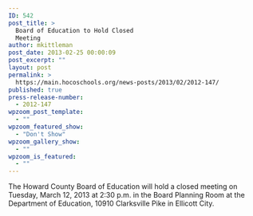 ```yaml
---
ID: 542
post_title: >
  Board of Education to Hold Closed
  Meeting
author: mkittleman
post_date: 2013-02-25 00:00:09
post_excerpt: ""
layout: post
permalink: >
  https://main.hocoschools.org/news-posts/2013/02/2012-147/
published: true
press-release-number:
  - 2012-147
wpzoom_post_template:
  - ""
wpzoom_featured_show:
  - "Don't Show"
wpzoom_gallery_show:
  - ""
wpzoom_is_featured:
  - ""
---
```

The Howard County Board of Education will hold a closed meeting on Tuesday, March 12, 2013 at 2:30 p.m. in the Board Planning Room at the Department of Education, 10910 Clarksville Pike in Ellicott City.